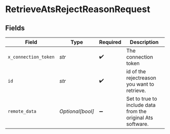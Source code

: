 # RetrieveAtsRejectReasonRequest


## Fields

| Field                                                       | Type                                                        | Required                                                    | Description                                                 |
| ----------------------------------------------------------- | ----------------------------------------------------------- | ----------------------------------------------------------- | ----------------------------------------------------------- |
| `x_connection_token`                                        | *str*                                                       | :heavy_check_mark:                                          | The connection token                                        |
| `id`                                                        | *str*                                                       | :heavy_check_mark:                                          | id of the rejectreason you want to retrieve.                |
| `remote_data`                                               | *Optional[bool]*                                            | :heavy_minus_sign:                                          | Set to true to include data from the original Ats software. |